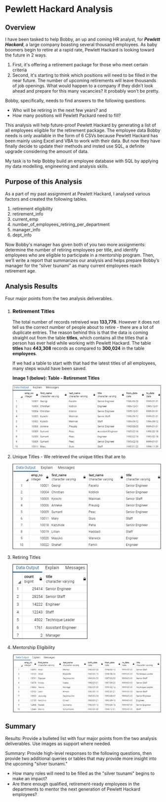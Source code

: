 # Pewlett Hackard Analysis

## Overview

I have been tasked to help Bobby, an up and coming HR analyst, for  ***Pewlett Hackard***, a large company boasting several thousand employees. As baby boomers begin to retire at a rapid rate, Pewlett Hackard is looking toward the future in 2 ways.
1) First, it's offering a retirement package for those who meet certain criteria
2) Second, it's starting to think which positions will need to be filled in the near future. The number of upcoming retirements will leave thousands of job openings. What would happen to a company if they didn't look ahead and prepare for this many vacancies? It probably won't be pretty. 

Bobby, specifically, needs to find answers to the following questions.
* Who will be retiring in the next few years?  and 
* How many positions will Pewlett Packard need to fill?

This analysis will help future-proof Pewlett Hackard by generating a list of all employees eligible for the retirement package. The employee data Bobby needs is only available in the form of 6 CSVs because Pewlett Hackard has been mainly using Excel and VBA to work with their data. But now they have finally decide to update their methods and insted use SQL, a definite upgrade considering the amount of data. 

My task is to help Bobby build an employee database with SQL by applying my data modelling, engineering and analysis skills.

## Purpose of this Analysis
As a part of my past assignment at Pewlett Hackard, I analysed various factors and created the following tables.
1. retirement eligibility
2. retirement_info
3. current_emp
4. number_of_employees_retiring_per_department
5. manager_info
6. dept_info

Now Bobby's manager has given both of you two more assignments: determine the number of retiring employees per title, and identify employees who are eligible to participate in a mentorship program. Then, we’ll write a report that summarizes our analysis and helps prepare Bobby’s manager for the “silver tsunami” as many current employees reach retirement age.

## Analysis Results

Four major points from the two analysis deliverables. 

1) ### Retirement Titles 
    The total number of records retreived was **133,776**. However it does not tell us the correct number of people about to retire - there are a lot of duplicate entries. The reason behind this is that the data is coming straight out from the table **titles**, which contains all the titles that a person has ever held while working with Pewlett Hackard. The table **titles** has **443,308** records as compared to **300,024** in the table **employees**.

    If we had a table to start with that had the latest titles of all employees, many steps would have been saved.

    **Image 1 (below): Table - Retirement Titles**

    ![Retirement Titles](./Resources/retirement_titles.png)


2) Unique Titles - We retrieved the unique titles that are to 

    ![Unique Titles](./Resources/unique_titles.png)

3) Retiring Titles

    ![Retiring Titles](./Resources/retiring_titles.png)


3) Mentorship Eligibility

    ![Mentorship Eligibility](./Resources/mentorship_eligibilty.png)

## Summary

Results: Provide a bulleted list with four major points from the two analysis deliverables. Use images as support where needed.

Summary: Provide high-level responses to the following questions, then provide two additional queries or tables that may provide more insight into the upcoming "silver tsunami."

* How many roles will need to be filled as the "silver tsunami" begins to make an impact?
* Are there enough qualified, retirement-ready employees in the departments to mentor the next generation of Pewlett Hackard employees?





